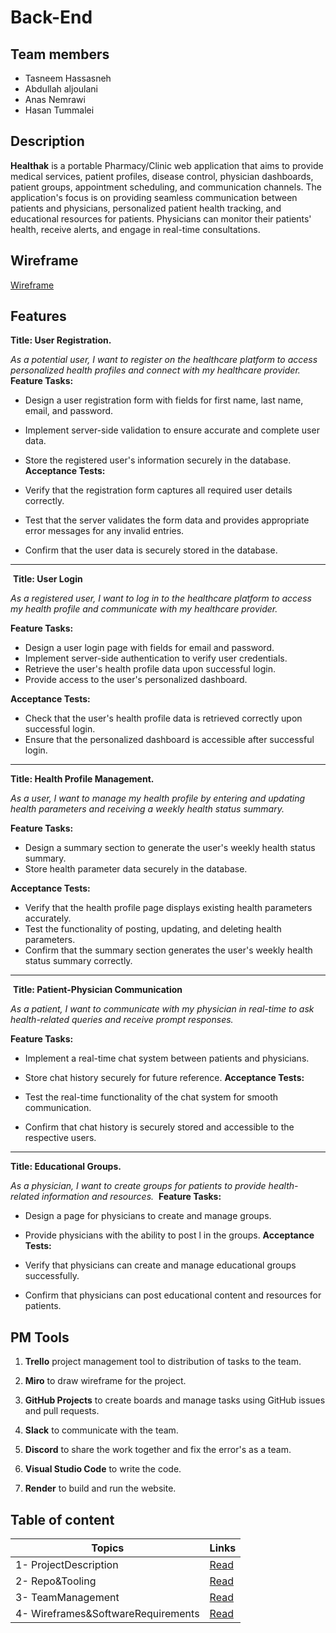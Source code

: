 # Back-End

## Team members

- Tasneem Hassasneh
- Abdullah aljoulani
- Anas Nemrawi
- Hasan Tummalei

## Description

**Healthak** is a portable Pharmacy/Clinic web application that aims to provide medical services, patient profiles, disease control, physician dashboards, patient groups, appointment scheduling, and communication channels.
The application's focus is on providing seamless communication between patients and physicians, personalized patient health tracking, and educational resources for patients. Physicians can monitor their patients' health, receive alerts, and engage in real-time consultations.

## Wireframe

[Wireframe](https://miro.com/app/board/uXjVMx2wquE=/)

## Features

**Title: User Registration.**

*As a potential user, I want to register on the healthcare platform to access personalized health profiles and connect with my healthcare provider.*
​
**Feature Tasks:**

- Design a user registration form with fields for first name, last name, email, and password.
- Implement server-side validation to ensure accurate and complete user data.
- Store the registered user's information securely in the database.
​
**Acceptance Tests:**

- Verify that the registration form captures all required user details correctly.
- Test that the server validates the form data and provides appropriate error messages for any invalid entries.
- Confirm that the user data is securely stored in the database.

---
​
**Title: User Login**

*As a registered user, I want to log in to the healthcare platform to access my health profile and communicate with my healthcare provider.*

**Feature Tasks:**

- Design a user login page with fields for email and password.
- Implement server-side authentication to verify user credentials.
- Retrieve the user's health profile data upon successful login.
- Provide access to the user's personalized dashboard.

**Acceptance Tests:**

- Check that the user's health profile data is retrieved correctly upon successful login.
- Ensure that the personalized dashboard is accessible after successful login.

---

**Title: Health Profile Management.**

*As a user, I want to manage my health profile by entering and updating health parameters and receiving a weekly health status summary.*

**Feature Tasks:**

- Design a summary section to generate the user's weekly health status summary.
- Store health parameter data securely in the database.

**Acceptance Tests:**

- Verify that the health profile page displays existing health parameters accurately.
- Test the functionality of posting, updating, and deleting health parameters.
- Confirm that the summary section generates the user's weekly health status summary correctly.

---
​
**Title: Patient-Physician Communication**

*As a patient, I want to communicate with my physician in real-time to ask health-related queries and receive prompt responses.*

**Feature Tasks:**

- Implement a real-time chat system between patients and physicians.
- Store chat history securely for future reference.
​
**Acceptance Tests:**

- Test the real-time functionality of the chat system for smooth communication.
- Confirm that chat history is securely stored and accessible to the respective users.

---

**Title: Educational Groups.**

*As a physician, I want to create groups for patients to provide health-related information and resources.*
​
**Feature Tasks:**

- Design a page for physicians to create and manage groups.
- Provide physicians with the ability to post l in the groups.
​
**Acceptance Tests:**

- Verify that physicians can create and manage educational groups successfully.
- Confirm that physicians can post educational content and resources for patients.

## PM Tools

1. **Trello** project management tool to distribution
 of tasks to the team.

2. **Miro** to draw wireframe for the project.

3. **GitHub Projects** to create boards and manage tasks using GitHub issues and pull requests.

4. **Slack** to communicate with the team.

5. **Discord** to share the work together and fix the error's as a team.

6. **Visual Studio Code** to write the code.

7. **Render** to build and run the website.

## Table of content

| Topics        | Links           |
|    ---             |      ---        |
|1- ProjectDescription   |      [Read](./AboutTheProject/ProjectDescription.md)     |
|2- Repo&Tooling   |      [Read](./AboutTheProject/Repo&Tooling.md)     |
|3- TeamManagement   |      [Read](./AboutTheProject/TeamManagement.md)     |
|4- Wireframes&SoftwareRequirements   |      [Read](./AboutTheProject/Wireframes&SoftwareRequirements.md)     |
